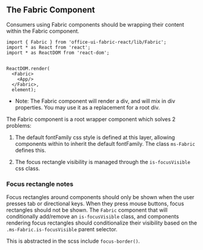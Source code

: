 ## The Fabric Component

Consumers using Fabric components should be wrapping their content within the Fabric component.

```tsx
import { Fabric } from 'office-ui-fabric-react/lib/Fabric';
import * as React from 'react';
import * as ReactDOM from 'react-dom';


ReactDOM.render(
  <Fabric>
    <App/>
  </Fabric>,
  element);
```

* Note: The Fabric component will render a div, and will mix in div properties. You may use it as a replacement for a root div.

The Fabric component is a root wrapper component which solves 2 problems:

1. The default fontFamily css style is defined at this layer, allowing components within to inherit the default fontFamily. The class `ms-Fabric` defines this.

2. The focus rectangle visibility is managed through the `is-focusVisible` css class.

### Focus rectangle notes

Focus rectangles around components should only be shown when the user presses tab or directional keys. When they press mouse buttons, focus rectangles should not be shown. The `Fabric` component that will conditionally add/remove an `is-focusVisible` class, and components rendering focus rectangles should conditionalize their visibility based on the `.ms-Fabric.is-focusVisible` parent selector.

This is abstracted in the scss include `focus-border()`.

